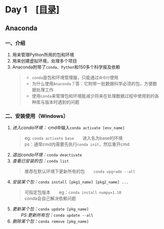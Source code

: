 # **Day 1**&emsp;[[目录]](../README.md)

## Anaconda

### 一、介绍

1. 用来管理Python所用的包和环境
2. 用来创建虚拟环境，处理多个项目
3. Anaconda附带了`conda`、`Python`和150多个科学报及依赖
    >* `conda`是包和环境管理器，只能通过`命令行`使用
    >* 为什么使用`Anaconda`？答：它附带一批数据科学必须的包，方便数据处理工作
    >* 使用`conda`来管理包和环境能减少将来在处理数据过程中使用到的各种库与版本时遇到的问题

### 二、安装使用（Windows）

1. *进入conda环境：* cmd中输入`conda activate [env_name]`
    >eg: `conda activate base`&emsp;&emsp;进入名为base的环境  
ps：通常cmd内需要先执行`conda init`，然后重开cmd
2. *退出conda环境：*`conda deactivate`
3. *查看已安装的包：*`conda list`
   >推荐在默认环境下更新所有的包&emsp;&emsp;`conda upgrade --all`
4. *安装某个包：*`conda install [pkg1_name] [pkg2_name] ...`
   >可指定包版本&emsp;&emsp;eg：`conda install numpy=1.10`  
conda会自己解决依赖问题
5. *更新某个包：*`conda update [pkg_name]`  
*&emsp;&emsp;PS:更新所有包：*`conda update --all`
6. *删除某个包：*`conda remove [pkg_name]`
